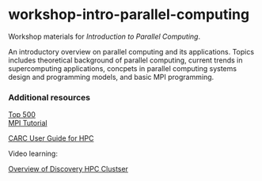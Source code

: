 # workshop-intro-parallel-computing

Workshop materials for *Introduction to Parallel Computing*.

An introductory overview on parallel computing and its applications. Topics includes theoretical background of parallel computing, current trends in supercomputing applications, concpets in parallel computing systems design and programming models, and basic MPI programming. 


### Additional resources

[Top 500](https://www.top500.org/)  
[MPI Tutorial](https://mpitutorial.com/tutorials/)

[CARC User Guide for HPC](https://carc.usc.edu/user-information/user-guides/hpc-basics)  


Video learning:

[Overview of Discovery HPC Clustser](https://carc.usc.edu/education-and-outreach/video-learning/discovery-overview)
